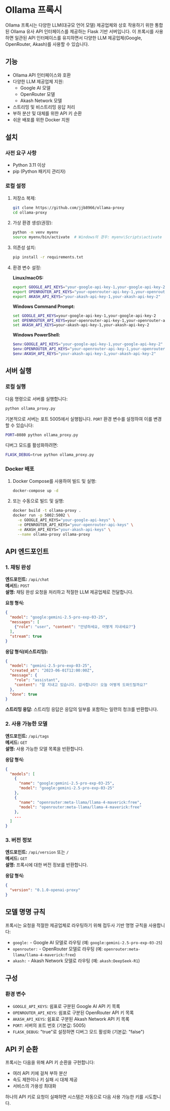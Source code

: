 # Ollama 프록시

Ollama 프록시는 다양한 LLM(대규모 언어 모델) 제공업체와 상호 작용하기 위한 통합된 Ollama 유사 API 인터페이스를 제공하는 Flask 기반 서버입니다. 이 프록시를 사용하면 일관된 API 인터페이스를 유지하면서 다양한 LLM 제공업체(Google, OpenRouter, Akash)를 사용할 수 있습니다.

## 기능

- Ollama API 인터페이스와 호환
- 다양한 LLM 제공업체 지원:
    - Google AI 모델
    - OpenRouter 모델
    - Akash Network 모델
- 스트리밍 및 비스트리밍 응답 처리
- 부하 분산 및 대체를 위한 API 키 순환
- 쉬운 배포를 위한 Docker 지원

## 설치

### 사전 요구 사항

- Python 3.11 이상
- pip (Python 패키지 관리자)

### 로컬 설정

1. 저장소 복제:
   ```bash
   git clone https://github.com/jjb8966/ollama-proxy
   cd ollama-proxy
   ```

2. 가상 환경 생성(권장):
   ```bash
   python -m venv myenv
   source myenv/bin/activate  # Windows의 경우: myenv\Scripts\activate
   ```

3. 의존성 설치:
   ```bash
   pip install -r requirements.txt
   ```

4. 환경 변수 설정:
   
    **Linux/macOS:**
   ```bash
   export GOOGLE_API_KEYS="your-google-api-key-1,your-google-api-key-2"
   export OPENROUTER_API_KEYS="your-openrouter-api-key-1,your-openrouter-api-key-2"
   export AKASH_API_KEYS="your-akash-api-key-1,your-akash-api-key-2"
   ```

    **Windows Command Prompt:**
   ```cmd
   set GOOGLE_API_KEYS=your-google-api-key-1,your-google-api-key-2
   set OPENROUTER_API_KEYS=your-openrouter-api-key-1,your-openrouter-api-key-2
   set AKASH_API_KEYS=your-akash-api-key-1,your-akash-api-key-2
   ```

   **Windows PowerShell:**
   ```powershell
   $env:GOOGLE_API_KEYS="your-google-api-key-1,your-google-api-key-2"
   $env:OPENROUTER_API_KEYS="your-openrouter-api-key-1,your-openrouter-api-key-2"
   $env:AKASH_API_KEYS="your-akash-api-key-1,your-akash-api-key-2"
   ```

## 서버 실행

### 로컬 실행

다음 명령으로 서버를 실행합니다:

```bash
python ollama_proxy.py
```

기본적으로 서버는 포트 5005에서 실행됩니다. `PORT` 환경 변수를 설정하여 이를 변경할 수 있습니다:

```bash
PORT=8080 python ollama_proxy.py
```

디버그 모드를 활성화하려면:

```bash
FLASK_DEBUG=true python ollama_proxy.py
```

### Docker 배포

1. Docker Compose를 사용하여 빌드 및 실행:
   ```bash
   docker-compose up -d
   ```

2. 또는 수동으로 빌드 및 실행:
   ```bash
   docker build -t ollama-proxy .
   docker run -p 5002:5002 \
     -e GOOGLE_API_KEYS="your-google-api-keys" \
     -e OPENROUTER_API_KEYS="your-openrouter-api-keys" \
     -e AKASH_API_KEYS="your-akash-api-keys" \
     --name ollama-proxy ollama-proxy
   ```

## API 엔드포인트

### 1. 채팅 완성

**엔드포인트:** `/api/chat`  
**메서드:** `POST`  
**설명:** 채팅 완성 요청을 처리하고 적절한 LLM 제공업체로 전달합니다.

**요청 형식:**
```json
{
  "model": "google:gemini-2.5-pro-exp-03-25",
  "messages": [
    {"role": "user", "content": "안녕하세요, 어떻게 지내세요?"}
  ],
  "stream": true
}
```

**응답 형식(비스트리밍):**
```json
{
  "model": "gemini-2.5-pro-exp-03-25",
  "created_at": "2023-06-01T12:00:00Z",
  "message": {
    "role": "assistant",
    "content": "잘 지내고 있습니다. 감사합니다! 오늘 어떻게 도와드릴까요?"
  },
  "done": true
}
```

**스트리밍 응답:**
스트리밍 응답은 응답의 일부를 포함하는 일련의 청크를 반환합니다.

### 2. 사용 가능한 모델

**엔드포인트:** `/api/tags`  
**메서드:** `GET`  
**설명:** 사용 가능한 모델 목록을 반환합니다.

**응답 형식:**
```json
{
  "models": [
    {
      "name": "google:gemini-2.5-pro-exp-03-25",
      "model": "google:gemini-2.5-pro-exp-03-25"
    },
    {
      "name": "openrouter:meta-llama/llama-4-maverick:free",
      "model": "openrouter:meta-llama/llama-4-maverick:free"
    },
    ...
  ]
}
```

### 3. 버전 정보

**엔드포인트:** `/api/version` 또는 `/`  
**메서드:** `GET`  
**설명:** 프록시에 대한 버전 정보를 반환합니다.

**응답 형식:**
```json
{
  "version": "0.1.0-openai-proxy"
}
```

## 모델 명명 규칙

프록시는 요청을 적절한 제공업체로 라우팅하기 위해 접두사 기반 명명 규칙을 사용합니다:

- `google:` - Google AI 모델로 라우팅 (예: `google:gemini-2.5-pro-exp-03-25`)
- `openrouter:` - OpenRouter 모델로 라우팅 (예: `openrouter:meta-llama/llama-4-maverick:free`)
- `akash:` - Akash Network 모델로 라우팅 (예: `akash:DeepSeek-R1`)

## 구성

### 환경 변수

- `GOOGLE_API_KEYS`: 쉼표로 구분된 Google AI API 키 목록
- `OPENROUTER_API_KEYS`: 쉼표로 구분된 OpenRouter API 키 목록
- `AKASH_API_KEYS`: 쉼표로 구분된 Akash Network API 키 목록
- `PORT`: 서버의 포트 번호 (기본값: 5005)
- `FLASK_DEBUG`: "true"로 설정하면 디버그 모드 활성화 (기본값: "false")

## API 키 순환

프록시는 다음을 위해 API 키 순환을 구현합니다:
- 여러 API 키에 걸쳐 부하 분산
- 속도 제한이나 키 실패 시 대체 제공
- 서비스의 가용성 최대화

하나의 API 키로 요청이 실패하면 시스템은 자동으로 다음 사용 가능한 키를 시도합니다.